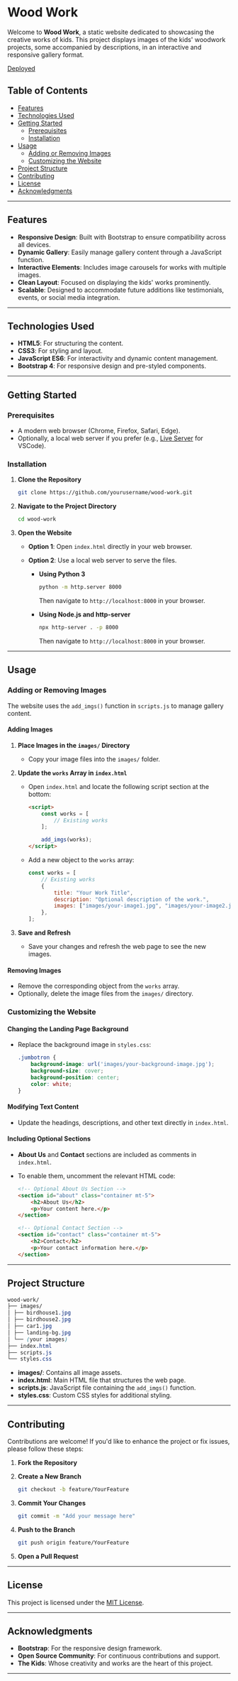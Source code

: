 # Wood Work

Welcome to **Wood Work**, a static website dedicated to showcasing the creative works of kids. This project displays images of the kids' woodwork projects, some accompanied by descriptions, in an interactive and responsive gallery format.

[Deployed](https://rusicaalexandru.github.io/CCA_WoodWork_Landing)

## Table of Contents

- [Features](#features)
- [Technologies Used](#technologies-used)
- [Getting Started](#getting-started)
  - [Prerequisites](#prerequisites)
  - [Installation](#installation)
- [Usage](#usage)
  - [Adding or Removing Images](#adding-or-removing-images)
  - [Customizing the Website](#customizing-the-website)
- [Project Structure](#project-structure)
- [Contributing](#contributing)
- [License](#license)
- [Acknowledgments](#acknowledgments)

---

## Features

- **Responsive Design**: Built with Bootstrap to ensure compatibility across all devices.
- **Dynamic Gallery**: Easily manage gallery content through a JavaScript function.
- **Interactive Elements**: Includes image carousels for works with multiple images.
- **Clean Layout**: Focused on displaying the kids' works prominently.
- **Scalable**: Designed to accommodate future additions like testimonials, events, or social media integration.

---

## Technologies Used

- **HTML5**: For structuring the content.
- **CSS3**: For styling and layout.
- **JavaScript ES6**: For interactivity and dynamic content management.
- **Bootstrap 4**: For responsive design and pre-styled components.

---

## Getting Started

### Prerequisites

- A modern web browser (Chrome, Firefox, Safari, Edge).
- Optionally, a local web server if you prefer (e.g., [Live Server](https://marketplace.visualstudio.com/items?itemName=ritwickdey.LiveServer) for VSCode).

### Installation

1. **Clone the Repository**

    ```bash
    git clone https://github.com/yourusername/wood-work.git
    ```

2. **Navigate to the Project Directory**

    ```bash
    cd wood-work
    ```

3. **Open the Website**

    - **Option 1**: Open `index.html` directly in your web browser.
    - **Option 2**: Use a local web server to serve the files.

        - **Using Python 3**

            ```bash
            python -m http.server 8000
            ```

            Then navigate to `http://localhost:8000` in your browser.

        - **Using Node.js and http-server**

            ```bash
            npx http-server . -p 8000
            ```

            Then navigate to `http://localhost:8000` in your browser.

---

## Usage

### Adding or Removing Images

The website uses the `add_imgs()` function in `scripts.js` to manage gallery content.

#### Adding Images

1. **Place Images in the `images/` Directory**

    - Copy your image files into the `images/` folder.

2. **Update the `works` Array in `index.html`**

    - Open `index.html` and locate the following script section at the bottom:

        ```html
        <script>
            const works = [
                // Existing works
            ];

            add_imgs(works);
        </script>
        ```

    - Add a new object to the `works` array:

        ```javascript
        const works = [
            // Existing works
            {
                title: "Your Work Title",
                description: "Optional description of the work.",
                images: ["images/your-image1.jpg", "images/your-image2.jpg"]
            },
        ];
        ```

3. **Save and Refresh**

    - Save your changes and refresh the web page to see the new images.

#### Removing Images

- Remove the corresponding object from the `works` array.
- Optionally, delete the image files from the `images/` directory.

### Customizing the Website

#### Changing the Landing Page Background

- Replace the background image in `styles.css`:

    ```css
    .jumbotron {
        background-image: url('images/your-background-image.jpg');
        background-size: cover;
        background-position: center;
        color: white;
    }
    ```

#### Modifying Text Content

- Update the headings, descriptions, and other text directly in `index.html`.

#### Including Optional Sections

- **About Us** and **Contact** sections are included as comments in `index.html`.
- To enable them, uncomment the relevant HTML code:

    ```html
    <!-- Optional About Us Section -->
    <section id="about" class="container mt-5">
        <h2>About Us</h2>
        <p>Your content here.</p>
    </section>

    <!-- Optional Contact Section -->
    <section id="contact" class="container mt-5">
        <h2>Contact</h2>
        <p>Your contact information here.</p>
    </section>
    ```

---

## Project Structure
```scss
wood-work/ 
├── images/ 
│ ├── birdhouse1.jpg
│ ├── birdhouse2.jpg 
│ ├── car1.jpg 
│ ├── landing-bg.jpg 
│ └── (your images) 
├── index.html 
├── scripts.js 
└── styles.css
```

- **images/**: Contains all image assets.
- **index.html**: Main HTML file that structures the web page.
- **scripts.js**: JavaScript file containing the `add_imgs()` function.
- **styles.css**: Custom CSS styles for additional styling.

---

## Contributing

Contributions are welcome! If you'd like to enhance the project or fix issues, please follow these steps:

1. **Fork the Repository**

2. **Create a New Branch**

    ```bash
    git checkout -b feature/YourFeature
    ```

3. **Commit Your Changes**

    ```bash
    git commit -m "Add your message here"
    ```

4. **Push to the Branch**

    ```bash
    git push origin feature/YourFeature
    ```

5. **Open a Pull Request**

---

## License

This project is licensed under the [MIT License](LICENSE).

---

## Acknowledgments

- **Bootstrap**: For the responsive design framework.
- **Open Source Community**: For continuous contributions and support.
- **The Kids**: Whose creativity and works are the heart of this project.

---
